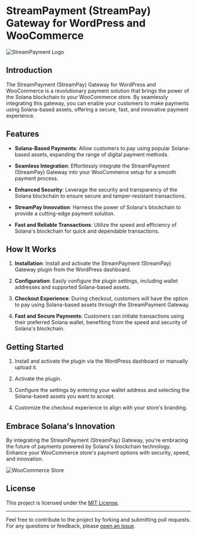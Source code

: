 # StreamPayment (StreamPay) Gateway for WordPress and WooCommerce

![StreamPayment Logo]([link_to_your_logo_image](https://i.imgur.com/75e2i2H.png))

## Introduction

The StreamPayment (StreamPay) Gateway for WordPress and WooCommerce is a revolutionary payment solution that brings the power of the Solana blockchain to your WooCommerce store. By seamlessly integrating this gateway, you can enable your customers to make payments using Solana-based assets, offering a secure, fast, and innovative payment experience.

## Features

- **Solana-Based Payments**: Allow customers to pay using popular Solana-based assets, expanding the range of digital payment methods.

- **Seamless Integration**: Effortlessly integrate the StreamPayment (StreamPay) Gateway into your WooCommerce setup for a smooth payment process.

- **Enhanced Security**: Leverage the security and transparency of the Solana blockchain to ensure secure and tamper-resistant transactions.

- **StreamPay Innovation**: Harness the power of Solana's blockchain to provide a cutting-edge payment solution.

- **Fast and Reliable Transactions**: Utilize the speed and efficiency of Solana's blockchain for quick and dependable transactions.

## How It Works

1. **Installation**: Install and activate the StreamPayment (StreamPay) Gateway plugin from the WordPress dashboard.

2. **Configuration**: Easily configure the plugin settings, including wallet addresses and supported Solana-based assets.

3. **Checkout Experience**: During checkout, customers will have the option to pay using Solana-based assets through the StreamPayment Gateway.

4. **Fast and Secure Payments**: Customers can initiate transactions using their preferred Solana wallet, benefiting from the speed and security of Solana's blockchain.

## Getting Started

1. Install and activate the plugin via the WordPress dashboard or manually upload it.

2. Activate the plugin.

3. Configure the settings by entering your wallet address and selecting the Solana-based assets you want to accept.

4. Customize the checkout experience to align with your store's branding.

## Embrace Solana's Innovation

By integrating the StreamPayment (StreamPay) Gateway, you're embracing the future of payments powered by Solana's blockchain technology. Enhance your WooCommerce store's payment options with security, speed, and innovation.

![WooCommerce Store](link_to_your_store_screenshot)

## License

This project is licensed under the [MIT License](LICENSE).

---

Feel free to contribute to the project by forking and submitting pull requests. For any questions or feedback, please [open an issue](link_to_your_issues_page).
